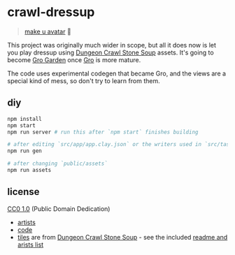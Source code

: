 # crawl-dressup

> [make u avatar](https://ryanatkn.github.io/crawl-dressup) :dragon:

This project was originally much wider in scope,
but all it does now is let you play dressup using
[Dungeon Crawl Stone Soup](https://github.com/crawl/crawl) assets.
It's going to become [Gro Garden](https://github.com/gro-garden/gro-garden)
once [Gro](https://github.com/gro-garden/gro) is more mature.

The code uses experimental codegen that became Gro,
and the views are a special kind of mess, so don't try to learn from them.

## diy

```bash
npm install
npm start
npm run server # run this after `npm start` finishes building

# after editing `src/app/app.clay.json` or the writers used in `src/tasks/gen.ts`:
npm run gen

# after changing `public/assets`
npm run assets
```


## license

[CC0 1.0](http://creativecommons.org/publicdomain/zero/1.0/) (Public Domain Dedication)

- [artists](ARTISTS.md)
- [code](LICENSE)
- [tiles](https://github.com/crawl/tiles)
    are from [Dungeon Crawl Stone Soup](https://github.com/crawl/crawl) -
    see the included [readme and arists list](public/assets/dcss/README.md)
